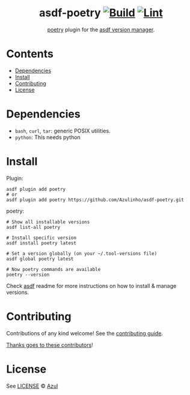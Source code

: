 <div align="center">

# asdf-poetry [![Build](https://github.com/Azulinho/asdf-poetry/actions/workflows/build.yml/badge.svg)](https://github.com/Azulinho/asdf-poetry/actions/workflows/build.yml) [![Lint](https://github.com/Azulinho/asdf-poetry/actions/workflows/lint.yml/badge.svg)](https://github.com/Azulinho/asdf-poetry/actions/workflows/lint.yml)

[poetry](https://github.com/python-poetry/poetry) plugin for the [asdf version manager](https://asdf-vm.com).

</div>

# Contents

- [Dependencies](#dependencies)
- [Install](#install)
- [Contributing](#contributing)
- [License](#license)

# Dependencies

- `bash`, `curl`, `tar`: generic POSIX utilities.
- `python`: This needs python

# Install

Plugin:

```shell
asdf plugin add poetry
# or
asdf plugin add poetry https://github.com/Azulinho/asdf-poetry.git
```

poetry:

```shell
# Show all installable versions
asdf list-all poetry

# Install specific version
asdf install poetry latest

# Set a version globally (on your ~/.tool-versions file)
asdf global poetry latest

# Now poetry commands are available
poetry --version
```

Check [asdf](https://github.com/asdf-vm/asdf) readme for more instructions on how to
install & manage versions.

# Contributing

Contributions of any kind welcome! See the [contributing guide](contributing.md).

[Thanks goes to these contributors](https://github.com/Azulinho/asdf-poetry/graphs/contributors)!

# License

See [LICENSE](LICENSE) © [Azul](https://github.com/Azulinho/)

